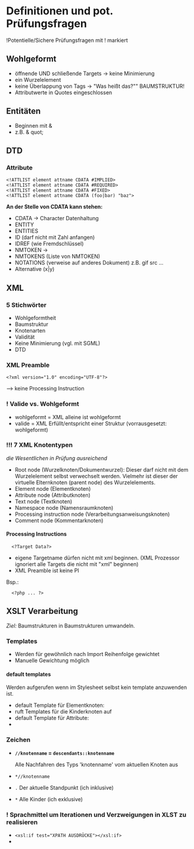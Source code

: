 # Definitionen und pot. Prüfungsfragen
!Potentielle/Sichere Prüfungsfragen mit ! markiert
## Wohlgeformt
 * öffnende UND schließende Targets
 -> keine Minimierung
 * ein Wurzelelement
 * keine Überlappung von Tags
 -> "Was heißt das?"" BAUMSTRUKTUR!
 * Attributwerte in Quotes eingeschlossen

## Entitäten
 * Beginnen mit &
 * z.B. & quot;

## DTD
### Attribute
    <!ATTLIST element attname CDATA #IMPLIED>
    <!ATTLIST element attname CDATA #REQUIRED>
    <!ATTLIST element attname CDATA #FIXED>
    <!ATTLIST element attname CDATA (foo|bar) "baz">

**An der Stelle von CDATA kann stehen:**
  * CDATA -> Character Datenhaltung
  * ENTITY
  * ENTITIES
  * ID (darf nicht mit Zahl anfangen)
  * IDREF (wie Fremdschlüssel)
  * NMTOKEN ->
  * NMTOKENS (Liste von NMTOKEN)
  * NOTATIONS (verweise auf anderes Dokument)
  z.B. gif src ...
  * Alternative (x|y)

## XML
### 5 Stichwörter
 * Wohlgeformtheit
 * Baumstruktur
  * Knotenarten
 * Validität
 * Keine Minimierung (vgl. mit SGML)
 * DTD

### XML Preamble
```
<?xml version="1.0" encoding="UTF-8"?>
```
--> keine Processing Instruction
### ! Valide vs. Wohlgeformt
 * wohlgeformt = XML alleine ist wohlgeformt
 * valide = XML Erfüllt/entspricht einer Struktur (vorrausgesetzt: wohlgeformt)

### !!! 7 XML Knotentypen
*die Wesentlichen in Prüfung ausreichend*
 * Root node (Wurzelknoten/Dokumentwurzel):
   Dieser darf nicht mit dem Wurzelelement selbst verwechselt werden. Vielmehr ist dieser der virtuelle Elternknoten (parent node) des Wurzelelements.
 * Element node (Elementknoten)
 * Attribute node (Attributknoten)
 * Text node (Textknoten)
 * Namespace node (Namensraumknoten)
 * Processing instruction node    (Verarbeitungsanweisungsknoten)
 * Comment node (Kommentarknoten)

#### Processing Instructions
```
  <?Target Data?>
```
 * eigene Targetname dürfen nicht mit xml beginnen. (XML Prozessor ignoriert alle Targets die nicht mit "xml" beginnen)
 * XML Preamble ist keine PI

 Bsp.:
 ```
   <?php ... ?>
 ```

## XSLT Verarbeitung
*Ziel:* Baumstrukturen in Baumstrukturen umwandeln.

### Templates
* Werden für gewöhnlich nach Import Reihenfolge gewichtet
* Manuelle Gewichtung möglich

#### default templates
Werden aufgerufen wenn im Stylesheet selbst kein template anzuwenden ist.
 * default Template für Elementknoten:
  * ruft Templates für die Kinderknoten auf
 * default Template für Attribute:
  *

### Zeichen
* **```//knotenname``` = ```descendants::knotenname```**

  Alle Nachfahren des Typs 'knotenname' vom aktuellen Knoten aus

* ```*//knotenname```
* ```.``` Der aktuelle Standpunkt (ich inklusive)
* ```*``` Alle Kinder (ich exklusive)

### ! Sprachmittel um Iterationen und Verzweigungen in XLST zu realisieren

 * ```<xsl:if test="XPATH AUSDRÜCKE"></xsl:if>```
 *
